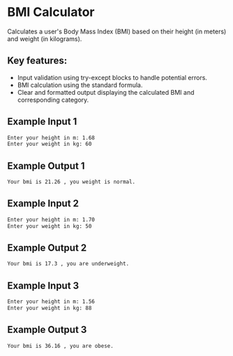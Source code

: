 # BMI Calculator

Calculates a user's Body Mass Index (BMI) based on their height (in meters) and weight (in kilograms).

## Key features:

- Input validation using try-except blocks to handle potential errors.
- BMI calculation using the standard formula.
- Clear and formatted output displaying the calculated BMI and corresponding category.

## Example Input 1
```bash
Enter your height in m: 1.68
Enter your weight in kg: 60
```
## Example Output 1

```bash
Your bmi is 21.26 , you weight is normal.
```


## Example Input 2
```bash
Enter your height in m: 1.70
Enter your weight in kg: 50
```
## Example Output 2

```bash
Your bmi is 17.3 , you are underweight.
```


## Example Input 3
```bash
Enter your height in m: 1.56
Enter your weight in kg: 88
```
## Example Output 3

```bash
Your bmi is 36.16 , you are obese.
```
